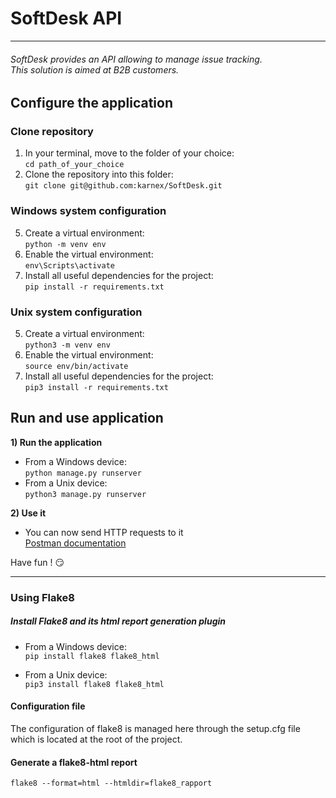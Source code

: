 # SoftDesk API
***********************************************************************************************************************
###### SoftDesk provides an API allowing to manage issue tracking.<br/>This solution is aimed at B2B customers. 

## Configure the application

### Clone repository
1) In your terminal, move to the folder of your choice:<br/>```cd path_of_your_choice```
2) Clone the repository into this folder:<br/> 
```git clone git@github.com:karnex/SoftDesk.git```

### Windows system configuration

5) Create a virtual environment:<br/> 
```python -m venv env```
6) Enable the virtual environment:<br/> 
```env\Scripts\activate```
7) Install all useful dependencies for the project:<br/>
```pip install -r requirements.txt```

### Unix system configuration

5) Create a virtual environment:<br/> 
```python3 -m venv env```
6) Enable the virtual environment:<br/> 
```source env/bin/activate```
7) Install all useful dependencies for the project:<br/> 
```pip3 install -r requirements.txt```

## Run and use application

**1) Run the application**

- From a Windows device:<br/> 
```python manage.py runserver```
- From a Unix device:<br/> 
```python3 manage.py runserver```

**2) Use it**

- You can now send HTTP requests to it<br/>
[Postman documentation](https://documenter.getpostman.com/view/20832173/UyxnEQrg)

Have fun ! 😏

------------------------------------------------------------
### Using Flake8

##### Install Flake8 and its html report generation plugin

- From a Windows device:<br/>
```pip install flake8 flake8_html```

- From a Unix device:<br/>
```pip3 install flake8 flake8_html```

#### Configuration file

The configuration of flake8 is managed here through the setup.cfg file which is located at the root of the project.

#### Generate a flake8-html report

```flake8 --format=html --htmldir=flake8_rapport```

